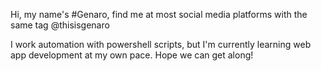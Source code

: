 Hi, my name's #Genaro, find me at most social media platforms with the same tag @thisisgenaro

I work automation with powershell scripts, but I'm currently learning web app development at my own pace. Hope we can get along!

<!---
thisisgenaro/thisisgenaro is a ✨ special ✨ repository because its `README.md` (this file) appears on your GitHub profile.
You can click the Preview link to take a look at your changes.
--->
